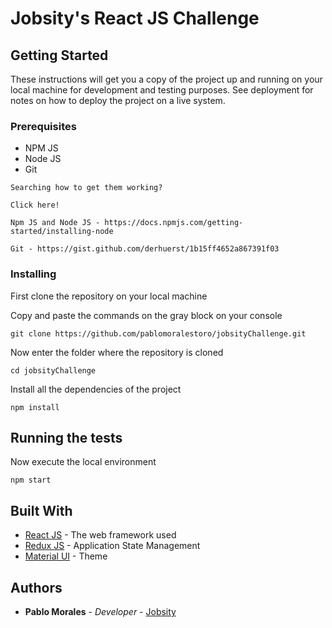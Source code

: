 # Jobsity's React JS Challenge


## Getting Started


These instructions will get you a copy of the project up and running on your local machine for development and testing purposes. See deployment for notes on how to deploy the project on a live system.

### Prerequisites


- NPM JS
- Node JS
- Git

```
Searching how to get them working?

Click here!

Npm JS and Node JS - https://docs.npmjs.com/getting-started/installing-node

Git - https://gist.github.com/derhuerst/1b15ff4652a867391f03

```

### Installing


First clone the repository on your local machine

Copy and paste the commands on the gray block on your console

```
git clone https://github.com/pablomoralestoro/jobsityChallenge.git
```

Now enter the folder where the repository is cloned

```
cd jobsityChallenge
```

Install all the dependencies of the project

```
npm install
```

## Running the tests


Now execute the local environment

```
npm start
```


## Built With


* [React JS](https://reactjs.org/) - The web framework used
* [Redux JS](https://redux.js.org) - Application State Management
* [Material UI](http://www.material-ui.com/#/) - Theme


## Authors


* **Pablo Morales** - *Developer* - [Jobsity](https://github.com/pablomoralestoro)

